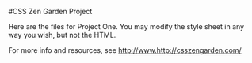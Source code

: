#CSS Zen Garden Project

Here are the files for Project One. You may modify the style sheet in any way you wish, but not the HTML.

For more info and resources, see http://www.http://csszengarden.com/